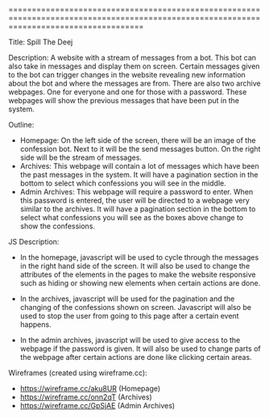

=========================================================================================================================================

Title: Spill The Deej

Description:
A website with a stream of messages from a bot.
This bot can also take in messages and display them on screen.
Certain messages given to the bot can trigger changes in the website revealing new information
about the bot and where the messages are from.
There are also two archive webpages. One for everyone and one for those with a password.
These webpages will show the previous messages that have been put in the system.

Outline:

- Homepage: On the left side of the screen, there will be an image of the confession bot.
  Next to it will be the send messages button. On the right side will be the stream of messages.
- Archives: This webpage will contain a lot of messages which have been the past messages in the system.
  It will have a pagination section in the bottom to select which confessions you will see in the middle.
- Admin Archives: This webpage will require a password to enter. When this password is entered, the user will be directed to a webpage very similar to the archives.
  It will have a pagination section in the bottom to select what confessions you will see as the boxes above change to show the confessions.

JS Description:

- In the homepage, javascript will be used to cycle through the messages in the right hand side of the screen.
  It will also be used to change the attributes of the elements in the pages to make the website responsive
  such as hiding or showing new elements when certain actions are done.

- In the archives, javascript will be used for the pagination and the changing of the confessions shown on screen.
  Javascript will also be used to stop the user from going to this page after a certain event happens.

- In the admin archives, javascript will be used to give access to the webpage if the password is given.
  It will also be used to change parts of the webpage after certain actions are done like clicking certain areas.

Wireframes (created using wireframe.cc):

- https://wireframe.cc/aku8UR (Homepage)
- https://wireframe.cc/onn2qT (Archives)
- https://wireframe.cc/GpSjAE (Admin Archives)
